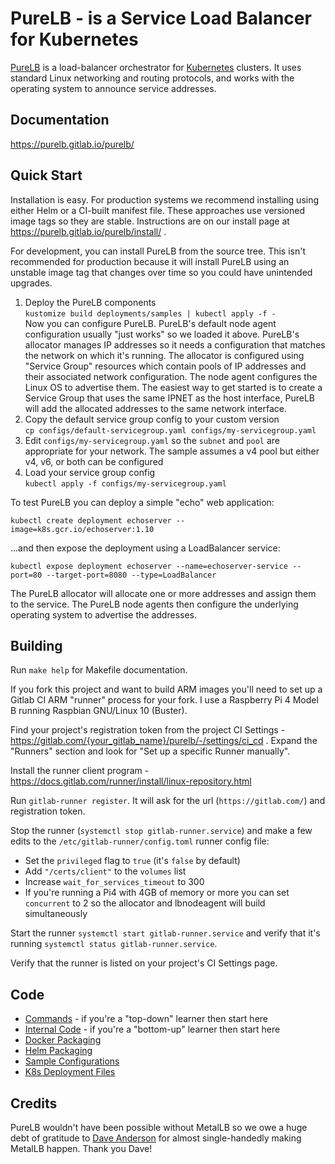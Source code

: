 # PureLB - is a Service Load Balancer for Kubernetes

[PureLB](https://purelb.io) is a load-balancer orchestrator for  [Kubernetes](https://kubernetes.io) clusters. It uses standard
Linux networking and routing protocols,  and works with the operating
system to announce service addresses.

## Documentation

https://purelb.gitlab.io/purelb/

## Quick Start

Installation is easy. For production systems we recommend installing using either Helm or a CI-built manifest file. These approaches use versioned image tags so they are stable. Instructions are on our install page at https://purelb.gitlab.io/purelb/install/ .

For development, you can install PureLB from the source tree. This isn't recommended for production because it will install PureLB using an unstable image tag that changes over time so you could have unintended upgrades.

1. Deploy the PureLB components<br/>
`kustomize build deployments/samples | kubectl apply -f -`<br/>
Now you can configure PureLB. PureLB's default node agent
configuration usually "just works" so we loaded it above.  PureLB's
allocator manages IP addresses so it needs a configuration that
matches the network on which it's running.  The allocator is
configured using "Service Group" resources which contain pools of IP
addresses and their associated network configuration.  The node agent
configures the Linux OS to advertise them.  The easiest way to get
started is to create a Service Group that uses the same IPNET as the
host interface, PureLB will add the allocated addresses to the same
network interface.
1. Copy the default service group config to your custom version<br/>
`cp configs/default-servicegroup.yaml configs/my-servicegroup.yaml`
1. Edit `configs/my-servicegroup.yaml` so the `subnet` and `pool` are appropriate for your network. The sample assumes a v4 pool but either v4, v6, or both can be configured
1. Load your service group config<br/>
`kubectl apply -f configs/my-servicegroup.yaml`

To test PureLB you can deploy a simple "echo" web application:

```shell
kubectl create deployment echoserver --image=k8s.gcr.io/echoserver:1.10
```

...and then expose the deployment using a LoadBalancer service:

```shell
kubectl expose deployment echoserver --name=echoserver-service --port=80 --target-port=8080 --type=LoadBalancer
```

The PureLB allocator will allocate one or more addresses and assign them to the
service. The PureLB node agents then configure the underlying
operating system to advertise the addresses.

## Building

Run `make help` for Makefile documentation.

If you fork this project and want to build ARM images you'll need to set up a Gitlab CI ARM "runner" process for your fork. I use a Raspberry Pi 4 Model B running Raspbian GNU/Linux 10 (Buster).

Find your project's registration token from the project CI Settings - https://gitlab.com/{your_gitlab_name}/purelb/-/settings/ci_cd . Expand the "Runners" section and look for "Set up a specific Runner manually".

Install the runner client program - https://docs.gitlab.com/runner/install/linux-repository.html

Run `gitlab-runner register`. It will ask for the url (`https://gitlab.com/`) and registration token.

Stop the runner (`systemctl stop gitlab-runner.service`) and make a few edits to the `/etc/gitlab-runner/config.toml` runner config file:

* Set the `privileged` flag to `true` (it's `false` by default)
* Add `"/certs/client"` to the `volumes` list
* Increase `wait_for_services_timeout` to 300
* If you're running a Pi4 with 4GB of memory or more you can set `concurrent` to 2 so the allocator and lbnodeagent will build simultaneously

Start the runner `systemctl start gitlab-runner.service` and verify that it's running `systemctl status gitlab-runner.service`.

Verify that the runner is listed on your project's CI Settings page.

## Code

* [Commands](cmd) - if you're a "top-down" learner then start here
* [Internal Code](internal) - if you're a "bottom-up" learner then start here
* [Docker Packaging](build/package)
* [Helm Packaging](build/helm)
* [Sample Configurations](configs)
* [K8s Deployment Files](deployments)

## Credits

PureLB wouldn't have been possible without MetalLB so we owe a huge
debt of gratitude to [Dave Anderson](https://www.dave.tf/) for almost
single-handedly making MetalLB happen. Thank you Dave!
